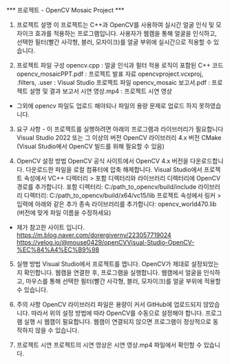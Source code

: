 *** 프로젝트 - OpenCV Mosaic Project ***

1) 프로젝트 설명
이 프로젝트는 C++과 OpenCV를 사용하여 실시간 얼굴 인식 및 모자이크 효과를 적용하는 프로그램입니다. 
사용자가 웹캠을 통해 얼굴을 인식하고, 선택한 필터(빨간 사각형, 블러, 모자이크)를 얼굴 부위에 실시간으로 적용할 수 있습니다.

2) 프로젝트 파일 구성
opencv.cpp : 얼굴 인식과 필터 적용 로직이 포함된 C++ 코드
opencv_mosaicPPT.pdf : 프로젝트 발표 자료
opencvproject.vcxproj, .filters, .user : Visual Studio 프로젝트 파일
opencv_mosaic 보고서.pdf : 프로젝트 설명 및 결과 보고서
시연 영상.mp4 : 프로젝트 시연 영상

* 그외에 opencv 파일도 업로드 해야되나 파일의 용량 문제로 업로드 하지 못하였습니다.

3) 요구 사항 - 이 프로젝트를 실행하려면 아래의 프로그램과 라이브러리가 필요합니다
Visual Studio 2022 또는 그 이상의 버전
OpenCV 라이브러리 4.x 버전
CMake (Visual Studio에서 OpenCV 빌드를 위해 필요할 수 있음)

4) OpenCV 설정 방법
OpenCV 공식 사이트에서 OpenCV 4.x 버전을 다운로드합니다.
다운로드한 파일을 로컬 컴퓨터에 압축 해제합니다.
Visual Studio에서 프로젝트 속성에서 VC++ 디렉터리 > 포함 디렉터리와 라이브러리 디렉터리에 OpenCV 경로를 추가합니다.
포함 디렉터리: C:/path_to_opencv/build/include
라이브러리 디렉터리: C:/path_to_opencv/build/x64/vc15/lib
프로젝트 속성에서 링커 > 입력에 아래와 같은 추가 종속 라이브러리를 추가합니다:
opencv_world470.lib (버전에 맞게 파일 이름을 수정하세요)

* 제가 참고한 사이트 입니다.
https://m.blog.naver.com/dorergiverny/223057719024 
https://velog.io/@mouse0429/openCVVisual-Studio-OpenCV-%EC%84%A4%EC%B9%98

5) 실행 방법
Visual Studio에서 프로젝트를 엽니다.
OpenCV가 제대로 설정되었는지 확인합니다.
웹캠을 연결한 후, 프로그램을 실행합니다.
웹캠에서 얼굴을 인식하고, 마우스를 통해 선택한 필터(빨간 사각형, 블러, 모자이크)를 얼굴 부위에 적용할 수 있습니다.

6) 주의 사항
OpenCV 라이브러리 파일은 용량이 커서 GitHub에 업로드되지 않았습니다. 따라서 위의 설정 방법에 따라 OpenCV를 수동으로 설정해야 합니다.
프로그램 실행 시 웹캠이 필요합니다. 웹캠이 연결되지 않으면 프로그램이 정상적으로 동작하지 않을 수 있습니다.

7) 프로젝트 시연
프로젝트의 시연 영상은 시연 영상.mp4 파일에서 확인할 수 있습니다.
